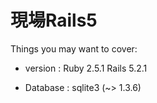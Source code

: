 # 現場Rails5

Things you may want to cover:

* version : Ruby 2.5.1  Rails 5.2.1

* Database : sqlite3 (~> 1.3.6)

